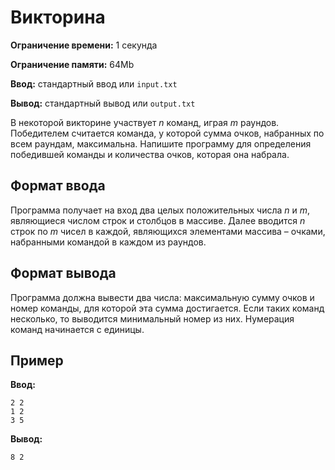 # Викторина

**Ограничение времени:** 1 секунда

**Ограничение памяти:** 64Mb

**Ввод:** стандартный ввод или `input.txt`

**Вывод:** стандартный вывод или `output.txt`

В некоторой викторине участвует *n* команд, играя *m* раундов. Победителем считается команда, у которой сумма очков, набранных по всем раундам, максимальна. Напишите программу для определения победившей команды и количества очков, которая она набрала.

## Формат ввода

Программа получает на вход два целых положительных числа *n* и *m*, являющиеся числом строк и столбцов в массиве. Далее вводится *n* строк по *m* чисел в каждой, являющихся элементами массива – очками, набранными командой в каждом из раундов.

## Формат вывода

Программа должна вывести два числа: максимальную сумму очков и номер команды, для которой эта сумма достигается. Если таких команд несколько, то выводится минимальный номер из них. Нумерация команд начинается с единицы.

## Пример

**Ввод:**

```
2 2
1 2
3 5
```

**Вывод:**

```
8 2
